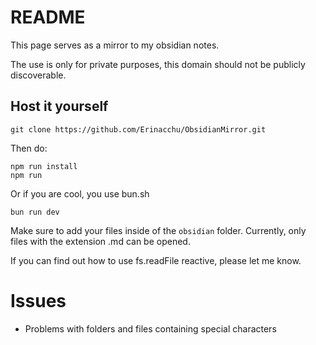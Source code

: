 # README

This page serves as a mirror to my obsidian notes. 

The use is only for private purposes, this domain should not be publicly discoverable.

## Host it yourself

```git
git clone https://github.com/Erinacchu/ObsidianMirror.git
```

Then do:
```
npm run install
npm run
```
Or if you are cool, you use bun.sh

```
bun run dev
```

Make sure to add your files inside of the `obsidian` folder.
Currently, only files with the extension .md can be opened.

If you can find out how to use fs.readFile reactive, please let me know.

# Issues

* Problems with folders and files containing special characters